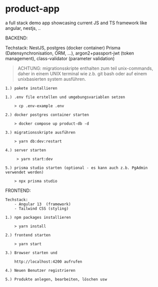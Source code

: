 # product-app
a full stack demo app showcasing current JS and TS framework like angular, nestjs, ..

BACKEND:

  Techstack:
      NestJS,
      postgres (docker container)
      Prisma (Datensynchronisation, ORM, ...),
      argon2+passport-jwt (token management),
      class-validator (parameter validation)

  > ACHTUNG: migrationsskripte enthalten zum teil unix-commands, daher in einem UNIX terminal wie z.b. git bash oder auf einem unixbasierten system ausführen.

    1.) pakete installieren
    
    1.) .env file erstellen und umgebungsvariablen setzen

        > cp .env-example .env
    
    2.) docker postgres container starten

        > docker compose up product-db -d
   
    3.) migrationsskripte ausführen

        > yarn db:dev:restart
    
    4.) server starten

         > yarn start:dev
    
    5.) prisma studio starten (optional - es kann auch z.b. PgAdmin verwendet werden)

        > npx prisma studio
        
        
        
        
 FRONTEND:
 
    Techstack:
        - Angular 13  (framework)
        - Tailwind CSS (styling)
  
    1.) npm packages installieren

        > yarn install

    2.) frontend starten

        > yarn start

    3.) Browser starten und

        http://localhost:4200 aufrufen

    4.) Neuen Benutzer registrieren

    5.) Produkte anlegen, bearbeiten, löschen usw
